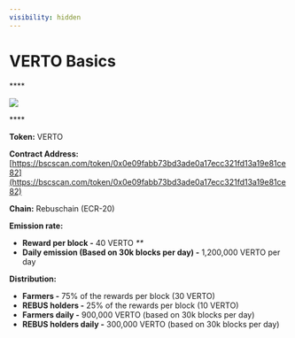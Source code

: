 ```yaml
---
visibility: hidden
---
```

# VERTO Basics

\*\*\*\*

![](../public/assets/group-501.png)

\*\*\*\*

**Token:** VERTO

**Contract Address:** [https://bscscan.com/token/0x0e09fabb73bd3ade0a17ecc321fd13a19e81ce82](https://bscscan.com/token/0x0e09fabb73bd3ade0a17ecc321fd13a19e81ce82)

**Chain:** Rebuschain \(ECR-20\)

**Emission rate:**

* **Reward per block -**  40 VERTO                                                                                                       _\*\*_
* **Daily emission \(Based on 30k blocks per day\) -**  1,200,000 VERTO per day

**Distribution:**

* **Farmers -** 75% of the rewards per block \(30 VERTO\)
* **REBUS holders -** 25% of the rewards per block \(10 VERTO\)
* **Farmers daily -** 900,000 VERTO \(based on 30k blocks per day\)
* **REBUS holders daily -** 300,000 VERTO \(based on 30k blocks per day\)

